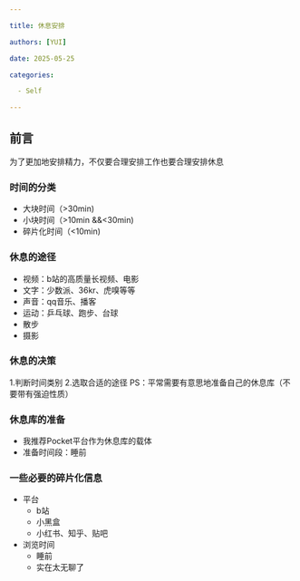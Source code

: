 ```yaml
---

title: 休息安排

authors: [YUI]

date: 2025-05-25

categories:

  - Self

---
```



## 前言
为了更加地安排精力，不仅要合理安排工作也要合理安排休息
### 时间的分类
- 大块时间（>30min)
- 小块时间（>10min &&<30min)
- 碎片化时间（<10min)
### 休息的途径

- 视频：b站的高质量长视频、电影
- 文字：少数派、36kr、虎嗅等等
- 声音：qq音乐、播客
- 运动：乒乓球、跑步、台球
- 散步
- 摄影
### 休息的决策
1.判断时间类别
2.选取合适的途径
PS：平常需要有意思地准备自己的休息库（不要带有强迫性质）

### 休息库的准备
- 我推荐Pocket平台作为休息库的载体
- 准备时间段：睡前
### 一些必要的碎片化信息
- 平台
	- b站
	- 小黑盒
	- 小红书、知乎、贴吧
- 浏览时间
	- 睡前
	- 实在太无聊了